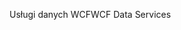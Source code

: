 <span data-ttu-id="a18fc-101">Usługi danych WCF</span><span class="sxs-lookup"><span data-stu-id="a18fc-101">WCF Data Services</span></span>